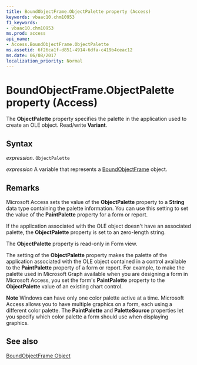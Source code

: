 ```yaml
---
title: BoundObjectFrame.ObjectPalette property (Access)
keywords: vbaac10.chm10953
f1_keywords:
- vbaac10.chm10953
ms.prod: access
api_name:
- Access.BoundObjectFrame.ObjectPalette
ms.assetid: 6f26ca1f-d851-4914-6dfa-c419b4ceac12
ms.date: 06/08/2017
localization_priority: Normal
---
```



# BoundObjectFrame.ObjectPalette property (Access)

The  **ObjectPalette** property specifies the palette in the application used to create an OLE object. Read/write **Variant**.


## Syntax

_expression_. `ObjectPalette`

_expression_ A variable that represents a [BoundObjectFrame](Access.BoundObjectFrame.md) object.


## Remarks

Microsoft Access sets the value of the  **ObjectPalette** property to a **String** data type containing the palette information. You can use this setting to set the value of the **PaintPalette** property for a form or report.

If the application associated with the OLE object doesn't have an associated palette, the  **ObjectPalette** property is set to an zero-length string.

The  **ObjectPalette** property is read-only in Form view.

The setting of the  **ObjectPalette** property makes the palette of the application associated with the OLE object contained in a control available to the **PaintPalette** property of a form or report. For example, to make the palette used in Microsoft Graph available when you are designing a form in Microsoft Access, you set the form's **PaintPalette** property to the **ObjectPalette** value of an existing chart control.


 **Note**   Windows can have only one color palette active at a time. Microsoft Access allows you to have multiple graphics on a form, each using a different color palette. The **PaintPalette** and **PaletteSource** properties let you specify which color palette a form should use when displaying graphics.


## See also


[BoundObjectFrame Object](Access.BoundObjectFrame.md)

